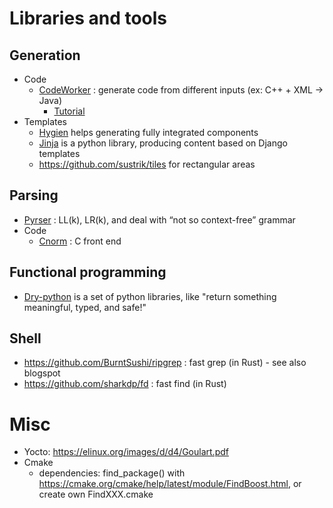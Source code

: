 # Libraries and tools
## Generation
* Code
  * [CodeWorker](http://www.codeworker.org/history/) : generate code from different inputs (ex: C++ + XML -> Java)
    * [Tutorial](https://linuxfr.org/news/codeworker-44)
* Templates
  * [Hygien](https://github.com/jondot/hygen) helps generating fully integrated components 
  * [Jinja](https://jinja.palletsprojects.com/en/2.11.x/) is a python library, producing content based on Django templates
  * https://github.com/sustrik/tiles for rectangular areas

## Parsing
* [Pyrser](http://pythonhosted.org/pyrser/quickstart.html#about-pyrser) : LL(k), LR(k), and deal with “not so context-free” grammar
* Code
  * [Cnorm](http://pythonhosted.org/cnorm/intro.html#about-cnorm) : C front end
  
## Functional programming
* [Dry-python](https://github.com/dry-python) is a set of python libraries, like "return something meaningful, typed, and safe!"

## Shell
* https://github.com/BurntSushi/ripgrep : fast grep (in Rust) - see also blogspot
* https://github.com/sharkdp/fd : fast find (in Rust)

# Misc
* Yocto: https://elinux.org/images/d/d4/Goulart.pdf
* Cmake
  * dependencies: find_package() with https://cmake.org/cmake/help/latest/module/FindBoost.html, or create own FindXXX.cmake
